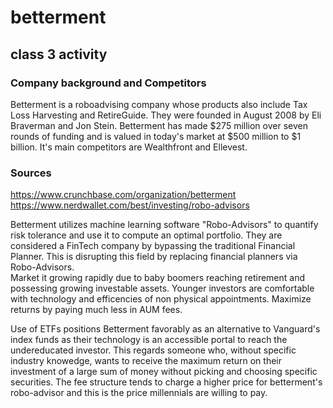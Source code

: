 # betterment
 class 3 activity
---
### Company background and Competitors

Betterment is a roboadvising company whose products also include Tax Loss Harvesting and RetireGuide.  They were founded in August 2008 by Eli Braverman and Jon Stein.  Betterment has made $275 million over seven rounds of funding and is valued in today's market at $500 million to $1 billion.  It's main competitors are Wealthfront and Ellevest.

### Sources

https://www.crunchbase.com/organization/betterment
https://www.nerdwallet.com/best/investing/robo-advisors

Betterment utilizes machine learning software "Robo-Advisors" to quantify risk tolerance and use it to compute an optimal portfolio.  They are considered a FinTech company by bypassing the traditional Financial Planner.  This is disrupting this field by replacing financial planners via Robo-Advisors.  
Market it growing rapidly due to baby boomers reaching retirement and possessing growing investable assets.  Younger investors are comfortable with technology and efficencies of non physical appointments.  Maximize returns by paying much less in AUM fees.

Use of ETFs positions Betterment favorably as an alternative to Vanguard's index funds as their technology is an accessible portal to reach the undereducated investor. This regards someone who, without specific industry knowedge, wants to receive the maximum return on their investment of a large sum of money without picking and choosing specific securities. The fee structure tends to charge a higher price for betterment's robo-advisor and this is the price millennials are willing to pay. 
